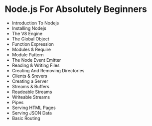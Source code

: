<h1>Node.js For Absolutely Beginners</h2>
<ul>
<li>Introduction To Nodejs</li>
<li>Installing Nodejs</li>
<li>The V8 Engine</li>
<li>The Global Object</li>
<li>Function Expression</li>
<li>Modules & Require</li>
<li>Module Pattern</li>
<li>The Node Event Emitter</li>
<li>Reading & Writing Files</li>
<li>Creating And Removing Directories</li>
<li>Clients & Srevers</li>
<li>Creating a Server</li>
<li>Streams & Buffers</li>
<li>Readeable Streams</li>
<li>Writeable Streams</li>
<li>Pipes</li>
<li>Serving HTML Pages</li>
<li>Serving JSON Data</li>
<li>Basic Routing</li>

</ul>

